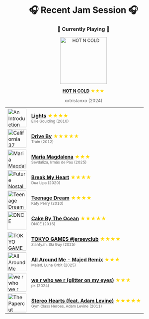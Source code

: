 <div align='center'>

# 🎧 Recent Jam Session 🎧

<h3>🎵 Currently Playing 🎵</h3>

<a href="https://open.spotify.com/track/59oAu1DeHUGQxoj593GzCW"><img src="https://i.scdn.co/image/ab67616d0000b2735a2e66cf16498dbdd1335b91" width="150" height="150" alt="HOT N COLD" /></a>

<b><a href="https://open.spotify.com/track/59oAu1DeHUGQxoj593GzCW">HOT N COLD</a></b><span style="color: gold;"> ★★★</span>

<span style="color: #666;">xxtristanxo (2024)</span>

<table style='margin: 0 auto; max-width: 550px;'>
<tr>
<td width="60"><a href="https://open.spotify.com/track/11ozIUBoXAgRTVWelDn4pL"><img src="https://i.scdn.co/image/ab67616d0000b27391538eb04634de568637b8be" width="60" height="60" alt="An Introduction To Ellie Goulding EP" /></a></td>
<td><b><a href="https://open.spotify.com/track/11ozIUBoXAgRTVWelDn4pL">Lights</a></b> <span style="color: gold;"> ★★★★</span><br><span style="font-size: 12px; color: #666;">Ellie Goulding (2010)</span></td>
</tr>
<tr>
<td width="60"><a href="https://open.spotify.com/track/0KAiuUOrLTIkzkpfpn9jb9"><img src="https://i.scdn.co/image/ab67616d0000b273bde344cc54eedc35050f4c61" width="60" height="60" alt="California 37" /></a></td>
<td><b><a href="https://open.spotify.com/track/0KAiuUOrLTIkzkpfpn9jb9">Drive By</a></b> <span style="color: gold;"> ★★★★★</span><br><span style="font-size: 12px; color: #666;">Train (2012)</span></td>
</tr>
<tr>
<td width="60"><a href="https://open.spotify.com/track/2TVqEfs20W2rfg0EDAW1MD"><img src="https://i.scdn.co/image/ab67616d0000b273c02775652b7a67d5fccb8775" width="60" height="60" alt="Maria Magdalena" /></a></td>
<td><b><a href="https://open.spotify.com/track/2TVqEfs20W2rfg0EDAW1MD">Maria Magdalena</a></b> <span style="color: gold;"> ★★★</span><br><span style="font-size: 12px; color: #666;">Sevdaliza, Irmãs de Pau (2025)</span></td>
</tr>
<tr>
<td width="60"><a href="https://open.spotify.com/track/017PF4Q3l4DBUiWoXk4OWT"><img src="https://i.scdn.co/image/ab67616d0000b2734bc66095f8a70bc4e6593f4f" width="60" height="60" alt="Future Nostalgia" /></a></td>
<td><b><a href="https://open.spotify.com/track/017PF4Q3l4DBUiWoXk4OWT">Break My Heart</a></b> <span style="color: gold;"> ★★★★</span><br><span style="font-size: 12px; color: #666;">Dua Lipa (2020)</span></td>
</tr>
<tr>
<td width="60"><a href="https://open.spotify.com/track/5jzKL4BDMClWqRguW5qZvh"><img src="https://i.scdn.co/image/ab67616d0000b273d20c38f295039520d688a888" width="60" height="60" alt="Teenage Dream" /></a></td>
<td><b><a href="https://open.spotify.com/track/5jzKL4BDMClWqRguW5qZvh">Teenage Dream</a></b> <span style="color: gold;"> ★★★★</span><br><span style="font-size: 12px; color: #666;">Katy Perry (2010)</span></td>
</tr>
<tr>
<td width="60"><a href="https://open.spotify.com/track/76hfruVvmfQbw0eYn1nmeC"><img src="https://i.scdn.co/image/ab67616d0000b2738d0a75346badc30c8b845be9" width="60" height="60" alt="DNCE" /></a></td>
<td><b><a href="https://open.spotify.com/track/76hfruVvmfQbw0eYn1nmeC">Cake By The Ocean</a></b> <span style="color: gold;"> ★★★★★</span><br><span style="font-size: 12px; color: #666;">DNCE (2016)</span></td>
</tr>
<tr>
<td width="60"><a href="https://open.spotify.com/track/4GtRAKx3ev5UCzyJeASbdc"><img src="https://i.scdn.co/image/ab67616d0000b273e67020411b308d59190de556" width="60" height="60" alt="TOKYO GAMES #jerseyclub" /></a></td>
<td><b><a href="https://open.spotify.com/track/4GtRAKx3ev5UCzyJeASbdc">TOKYO GAMES #jerseyclub</a></b> <span style="color: gold;"> ★★★★</span><br><span style="font-size: 12px; color: #666;">Ziahfyah, Ski Guy (2025)</span></td>
</tr>
<tr>
<td width="60"><a href="https://open.spotify.com/track/5UI846kakgl3TCjjnS2kdg"><img src="https://i.scdn.co/image/ab67616d0000b273f0acd067acce83928c61b74d" width="60" height="60" alt="All Around Me (Majed Remix)" /></a></td>
<td><b><a href="https://open.spotify.com/track/5UI846kakgl3TCjjnS2kdg">All Around Me - Majed Remix</a></b> <span style="color: gold;"> ★★★</span><br><span style="font-size: 12px; color: #666;">Majed, Luna Orbit (2025)</span></td>
</tr>
<tr>
<td width="60"><a href="https://open.spotify.com/track/3hPlTosFqmAbiagWiUXXMz"><img src="https://i.scdn.co/image/ab67616d0000b273f0755b328f96c0b117161893" width="60" height="60" alt="we r who we r (glitter on my eyes)" /></a></td>
<td><b><a href="https://open.spotify.com/track/3hPlTosFqmAbiagWiUXXMz">we r who we r (glitter on my eyes)</a></b> <span style="color: gold;"> ★★★</span><br><span style="font-size: 12px; color: #666;">pk (2024)</span></td>
</tr>
<tr>
<td width="60"><a href="https://open.spotify.com/track/0qOnSQQF0yzuPWsXrQ9paz"><img src="https://i.scdn.co/image/ab67616d0000b27318b8088fe0c3dbf78398b55a" width="60" height="60" alt="The Papercut Chronicles II" /></a></td>
<td><b><a href="https://open.spotify.com/track/0qOnSQQF0yzuPWsXrQ9paz">Stereo Hearts (feat. Adam Levine)</a></b> <span style="color: gold;"> ★★★★★</span><br><span style="font-size: 12px; color: #666;">Gym Class Heroes, Adam Levine (2011)</span></td>
</tr>
</table>
</div>

